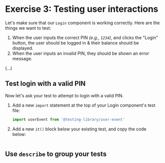 # Exercise 3: Testing user interactions

Let's make sure that our `Login` component is working correctly.  Here are the things we want to test:

1. When the user inputs the correct PIN _(e.g., `1234`)_, and clicks the "Login" button, the user should be logged in & their balance should be displayed.
2. When the user inputs an invalid PIN, they should be shown an error message.

(...)
## Test login with a valid PIN

Now let's ask your test to attempt to login with a valid PIN.

1. Add a new `import` statement at the top of your Login component's test file:
    
    ```javascript
    import userEvent from '@testing-library/user-event'
    ```

2. Add a new `it()` block below your existing test, and copy the code below:
    
    ```javascript

    ```

## Use `describe` to group your tests
